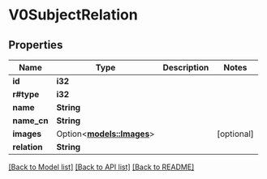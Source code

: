 # V0SubjectRelation

## Properties

Name | Type | Description | Notes
------------ | ------------- | ------------- | -------------
**id** | **i32** |  | 
**r#type** | **i32** |  | 
**name** | **String** |  | 
**name_cn** | **String** |  | 
**images** | Option<[**models::Images**](Images.md)> |  | [optional]
**relation** | **String** |  | 

[[Back to Model list]](../README.md#documentation-for-models) [[Back to API list]](../README.md#documentation-for-api-endpoints) [[Back to README]](../README.md)


